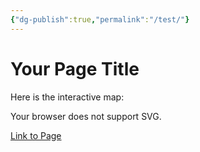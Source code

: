 ```yaml
---
{"dg-publish":true,"permalink":"/test/"}
---
```



# Your Page Title

Here is the interactive map:

<object type="image/svg+xml+png" data="map.png" style="width: 100px; height: 100px;">
    Your browser does not support SVG.
</object>

[Link to Page](pages/pagename)





